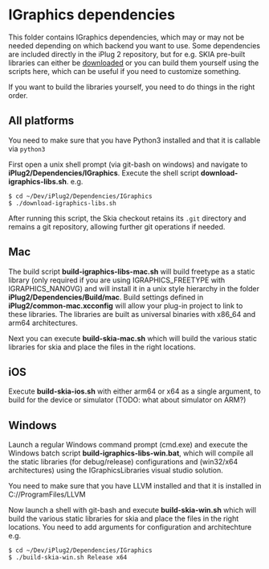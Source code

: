 # IGraphics dependencies

This folder contains IGraphics dependencies, which may or may not be needed depending on which backend you want to use. Some dependencies are included directly in the iPlug 2 repository, but for e.g. SKIA pre-built libraries can either be [downloaded](https://github.com/iPlug2/iPlug2/tree/master/Dependencies) or you can build them yourself using the scripts here, which can be useful if you need to customize something. 

If you want to build the libraries yourself, you need to do things in the right order.

## All platforms

You need to make sure that you have Python3 installed and that it is callable via `python3`

First open a unix shell prompt (via git-bash on windows) and navigate to **iPlug2/Dependencies/IGraphics**. Execute the shell script **download-igraphics-libs.sh**. e.g.

```
$ cd ~/Dev/iPlug2/Dependencies/IGraphics
$ ./download-igraphics-libs.sh
```

After running this script, the Skia checkout retains its `.git` directory and remains a git repository, allowing further git operations if needed.

## Mac
The build script **build-igraphics-libs-mac.sh** will build freetype as a static library (only required if you are using IGRAPHICS_FREETYPE with IGRAPHICS_NANOVG) and will install it in a unix style hierarchy in the folder **iPlug2/Dependencies/Build/mac**. Build settings defined in **iPlug2/common-mac.xcconfig**  will allow your plug-in project to link to these libraries. The libraries are built as universal binaries with x86_64 and arm64 architectures.

Next you can execute **build-skia-mac.sh** which will build the various static libraries for skia and place the files in the right locations.

## iOS

Execute **build-skia-ios.sh** with either arm64 or x64 as a single argument, to build for the device or simulator (TODO: what about simulator on ARM?)

## Windows
Launch a regular Windows command prompt (cmd.exe) and execute the Windows batch script **build-igraphics-libs-win.bat**, which will compile all the static libraries (for debug/release) configurations and (win32/x64 architectures) using the IGraphicsLibraries visual studio solution.

You need to make sure that you have LLVM installed and that it is installed in C://ProgramFiles/LLVM

Now launch a shell with git-bash and execute **build-skia-win.sh** which will build the various static libraries for skia and place the files in the right locations. You need to add arguments for configuration and architechture e.g. 

```
$ cd ~/Dev/iPlug2/Dependencies/IGraphics
$ ./build-skia-win.sh Release x64
```

